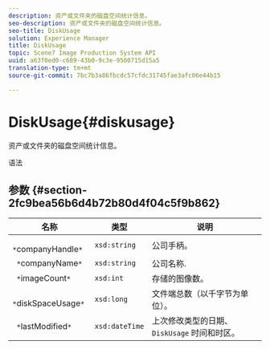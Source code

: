 ```yaml
---
description: 资产或文件夹的磁盘空间统计信息。
seo-description: 资产或文件夹的磁盘空间统计信息。
seo-title: DiskUsage
solution: Experience Manager
title: DiskUsage
topic: Scene7 Image Production System API
uuid: a63f0ed0-c689-43b0-9c3e-9500715d15a5
translation-type: tm+mt
source-git-commit: 7bc7b3a86fbcdc57cfdc31745fae3afc06e44b15

---
```



# DiskUsage{#diskusage}

资产或文件夹的磁盘空间统计信息。

语法

## 参数 {#section-2fc9bea56b6d4b72b80d4f04c5f9b862}

| 名称 | 类型 | 说明 |
|---|---|---|
| ` *`companyHandle`*` | `xsd:string` | 公司手柄。 |
| ` *`companyName`*` | `xsd:string` | 公司名称. |
| ` *`imageCount`*` | `xsd:int` | 存储的图像数。 |
| ` *`diskSpaceUsage`*` | `xsd:long` | 文件端总数（以千字节为单位）。 |
| ` *`lastModified`*` | `xsd:dateTime` | 上次修改类型的日期、 `DiskUsage` 时间和时区。 |

